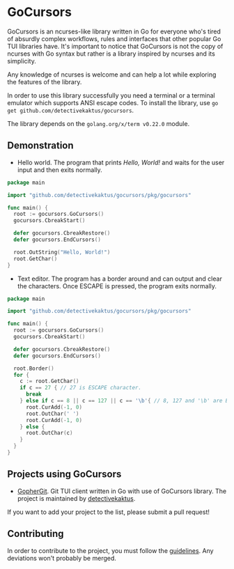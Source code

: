 # GoCursors
GoCursors is an ncurses-like library written in Go for everyone who's tired of absurdly complex workflows, rules and interfaces that other popular Go TUI libraries have. It's important to notice that GoCursors is not the copy of ncurses with Go syntax but rather is a library inspired by ncurses and its simplicity.

Any knowledge of ncurses is welcome and can help a lot while exploring the features of the library.

In order to use this library successfully you need a terminal or a terminal emulator which supports ANSI escape codes. To install the library, use `go get github.com/detectivekaktus/gocursors`.

The library depends on the `golang.org/x/term v0.22.0` module.

## Demonstration
- Hello world. The program that prints *Hello, World!* and waits for the user input and then exits normally.
```go
package main

import "github.com/detectivekaktus/gocursors/pkg/gocursors"

func main() {
  root := gocursors.GoCursors()
  gocursors.CbreakStart()

  defer gocursors.CbreakRestore()
  defer gocursors.EndCursors()

  root.OutString("Hello, World!")
  root.GetChar()
}
```

- Text editor. The program has a border around and can output and clear the characters. Once ESCAPE is pressed, the program exits normally.
```go
package main

import "github.com/detectivekaktus/gocursors/pkg/gocursors"

func main() {
  root := gocursors.GoCursors()
  gocursors.CbreakStart()

  defer gocursors.CbreakRestore()
  defer gocursors.EndCursors()

  root.Border()
  for {
    c := root.GetChar()
    if c == 27 { // 27 is ESCAPE character.
      break
    } else if c == 8 || c == 127 || c == '\b'{ // 8, 127 and '\b' are BACKSPACE characters.
      root.CurAdd(-1, 0)
      root.OutChar(' ')
      root.CurAdd(-1, 0)
    } else {
      root.OutChar(c)
    }
  }
}
```

## Projects using GoCursors
- [GopherGit](https://github.com/detectivekaktus/GopherGit). Git TUI client written in Go with use of GoCursors library. The project is maintained by [detectivekaktus](https://github.com/detectivekaktus).

If you want to add your project to the list, please submit a pull request!

## Contributing
In order to contribute to the project, you must follow the [guidelines](https://github.com/detectivekaktus/GoCursors/blob/main/CONTRIBUTING.md). Any deviations won't probably be merged.

